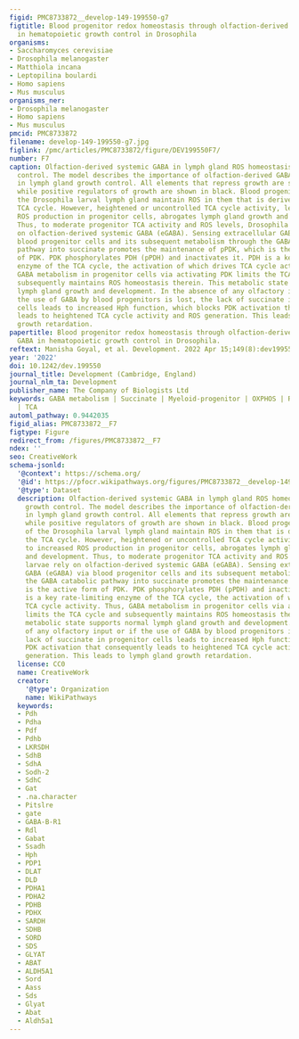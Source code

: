 ```yaml
---
figid: PMC8733872__develop-149-199550-g7
figtitle: Blood progenitor redox homeostasis through olfaction-derived systemic GABA
  in hematopoietic growth control in Drosophila
organisms:
- Saccharomyces cerevisiae
- Drosophila melanogaster
- Matthiola incana
- Leptopilina boulardi
- Homo sapiens
- Mus musculus
organisms_ner:
- Drosophila melanogaster
- Homo sapiens
- Mus musculus
pmcid: PMC8733872
filename: develop-149-199550-g7.jpg
figlink: /pmc/articles/PMC8733872/figure/DEV199550F7/
number: F7
caption: Olfaction-derived systemic GABA in lymph gland ROS homeostasis and growth
  control. The model describes the importance of olfaction-derived GABA metabolism
  in lymph gland growth control. All elements that repress growth are shown in red,
  while positive regulators of growth are shown in black. Blood progenitor cells of
  the Drosophila larval lymph gland maintain ROS in them that is derived from the
  TCA cycle. However, heightened or uncontrolled TCA cycle activity, leading to increased
  ROS production in progenitor cells, abrogates lymph gland growth and development.
  Thus, to moderate progenitor TCA activity and ROS levels, Drosophila larvae rely
  on olfaction-derived systemic GABA (eGABA). Sensing extracellular GABA (eGABA) via
  blood progenitor cells and its subsequent metabolism through the GABA catabolic
  pathway into succinate promotes the maintenance of pPDK, which is the active form
  of PDK. PDK phosphorylates PDH (pPDH) and inactivates it. PDH is a key rate-limiting
  enzyme of the TCA cycle, the activation of which drives TCA cycle activity. Thus,
  GABA metabolism in progenitor cells via activating PDK limits the TCA cycle and
  subsequently maintains ROS homeostasis therein. This metabolic state supports normal
  lymph gland growth and development. In the absence of any olfactory input or if
  the use of GABA by blood progenitors is lost, the lack of succinate in progenitor
  cells leads to increased Hph function, which blocks PDK activation that consequently
  leads to heightened TCA cycle activity and ROS generation. This leads to lymph gland
  growth retardation.
papertitle: Blood progenitor redox homeostasis through olfaction-derived systemic
  GABA in hematopoietic growth control in Drosophila.
reftext: Manisha Goyal, et al. Development. 2022 Apr 15;149(8):dev199550.
year: '2022'
doi: 10.1242/dev.199550
journal_title: Development (Cambridge, England)
journal_nlm_ta: Development
publisher_name: The Company of Biologists Ltd
keywords: GABA metabolism | Succinate | Myeloid-progenitor | OXPHOS | Redox-homeostasis
  | TCA
automl_pathway: 0.9442035
figid_alias: PMC8733872__F7
figtype: Figure
redirect_from: /figures/PMC8733872__F7
ndex: ''
seo: CreativeWork
schema-jsonld:
  '@context': https://schema.org/
  '@id': https://pfocr.wikipathways.org/figures/PMC8733872__develop-149-199550-g7.html
  '@type': Dataset
  description: Olfaction-derived systemic GABA in lymph gland ROS homeostasis and
    growth control. The model describes the importance of olfaction-derived GABA metabolism
    in lymph gland growth control. All elements that repress growth are shown in red,
    while positive regulators of growth are shown in black. Blood progenitor cells
    of the Drosophila larval lymph gland maintain ROS in them that is derived from
    the TCA cycle. However, heightened or uncontrolled TCA cycle activity, leading
    to increased ROS production in progenitor cells, abrogates lymph gland growth
    and development. Thus, to moderate progenitor TCA activity and ROS levels, Drosophila
    larvae rely on olfaction-derived systemic GABA (eGABA). Sensing extracellular
    GABA (eGABA) via blood progenitor cells and its subsequent metabolism through
    the GABA catabolic pathway into succinate promotes the maintenance of pPDK, which
    is the active form of PDK. PDK phosphorylates PDH (pPDH) and inactivates it. PDH
    is a key rate-limiting enzyme of the TCA cycle, the activation of which drives
    TCA cycle activity. Thus, GABA metabolism in progenitor cells via activating PDK
    limits the TCA cycle and subsequently maintains ROS homeostasis therein. This
    metabolic state supports normal lymph gland growth and development. In the absence
    of any olfactory input or if the use of GABA by blood progenitors is lost, the
    lack of succinate in progenitor cells leads to increased Hph function, which blocks
    PDK activation that consequently leads to heightened TCA cycle activity and ROS
    generation. This leads to lymph gland growth retardation.
  license: CC0
  name: CreativeWork
  creator:
    '@type': Organization
    name: WikiPathways
  keywords:
  - Pdh
  - Pdha
  - Pdf
  - Pdhb
  - LKRSDH
  - SdhB
  - SdhA
  - Sodh-2
  - SdhC
  - Gat
  - .na.character
  - Pitslre
  - gate
  - GABA-B-R1
  - Rdl
  - Gabat
  - Ssadh
  - Hph
  - PDP1
  - DLAT
  - DLD
  - PDHA1
  - PDHA2
  - PDHB
  - PDHX
  - SARDH
  - SDHB
  - SORD
  - SDS
  - GLYAT
  - ABAT
  - ALDH5A1
  - Sord
  - Aass
  - Sds
  - Glyat
  - Abat
  - Aldh5a1
---
```

